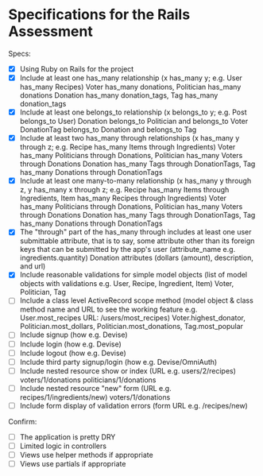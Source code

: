 # Specifications for the Rails Assessment

Specs:
- [x] Using Ruby on Rails for the project
- [x] Include at least one has_many relationship (x has_many y; e.g. User has_many Recipes)
      Voter has_many donations, Politician has_many donations
      Donation has_many donation_tags, Tag has_many donation_tags
- [x] Include at least one belongs_to relationship (x belongs_to y; e.g. Post belongs_to User)
      Donation belongs_to Politician and belongs_to Voter
      DonationTag belongs_to Donation and belongs_to Tag
- [x] Include at least two has_many through relationships (x has_many y through z; e.g. Recipe has_many Items through Ingredients)
      Voter has_many Politicians through Donations, Politician has_many Voters through Donations
      Donation has_many Tags through DonationTags, Tag has_many Donations through DonationTags
- [x] Include at least one many-to-many relationship (x has_many y through z, y has_many x through z; e.g. Recipe has_many Items through Ingredients, Item has_many Recipes through Ingredients)
      Voter has_many Politicians through Donations, Politician has_many Voters through Donations
      Donation has_many Tags through DonationTags, Tag has_many Donations through DonationTags
- [x] The "through" part of the has_many through includes at least one user submittable attribute, that is to say, some attribute other than its foreign keys that can be submitted by the app's user (attribute_name e.g. ingredients.quantity)
      Donation attributes (dollars (amount), description, and url)
- [x] Include reasonable validations for simple model objects (list of model objects with validations e.g. User, Recipe, Ingredient, Item)
  Voter, Politician, Tag 
- [ ] Include a class level ActiveRecord scope method (model object & class method name and URL to see the working feature e.g. User.most_recipes URL: /users/most_recipes)
      Voter.highest_donator, Politician.most_dollars, Politician.most_donations, Tag.most_popular
- [ ] Include signup (how e.g. Devise)
- [ ] Include login (how e.g. Devise)
- [ ] Include logout (how e.g. Devise)
- [ ] Include third party signup/login (how e.g. Devise/OmniAuth)
- [ ] Include nested resource show or index (URL e.g. users/2/recipes)
      voters/1/donations
      politicians/1/donations
- [ ] Include nested resource "new" form (URL e.g. recipes/1/ingredients/new)
      voters/1/donations
- [ ] Include form display of validation errors (form URL e.g. /recipes/new)

Confirm:
- [ ] The application is pretty DRY
- [ ] Limited logic in controllers
- [ ] Views use helper methods if appropriate
- [ ] Views use partials if appropriate
